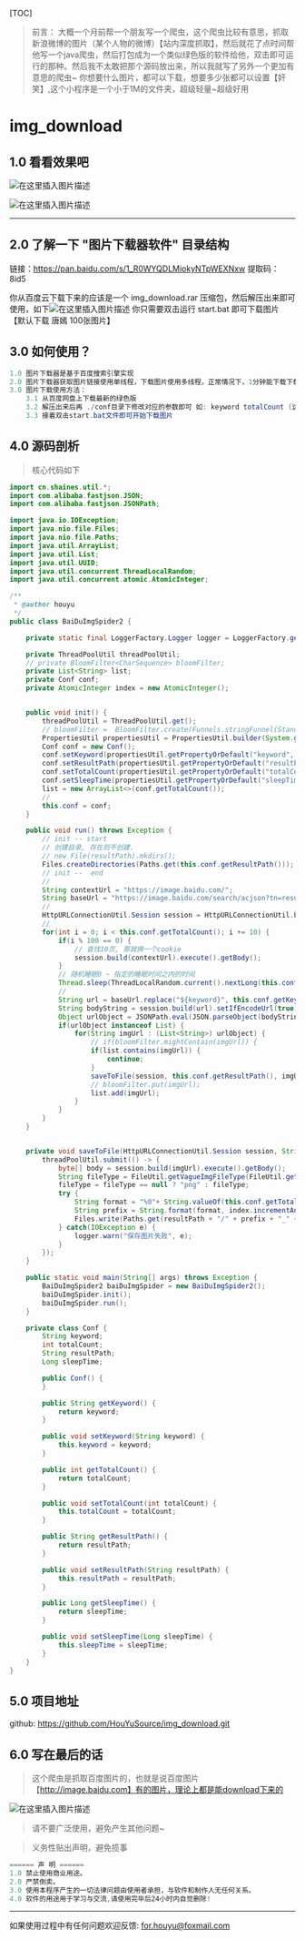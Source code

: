 
[TOC]

> 前言： 大概一个月前帮一个朋友写一个爬虫，这个爬虫比较有意思，抓取新浪微博的图片（某个人物的微博）【站内深度抓取】，然后就花了点时间帮他写一个java爬虫，然后打包成为一个类似绿色版的软件给他，双击即可运行的那种。然后我不太敢把那个源码放出来，所以我就写了另外一个更加有意思的爬虫~ 你想要什么图片，都可以下载，想要多少张都可以设置【奸笑】,这个小程序是一个小于1M的文件夹，超级轻量~超级好用

# img_download

## 1.0 看看效果吧

![在这里插入图片描述](https://shaines.cn/view/image?src=https://img-blog.csdnimg.cn/20191012234351696.png)

![在这里插入图片描述](https://shaines.cn/view/image?src=https://img-blog.csdnimg.cn/20191012234547974.png?x-oss-process=image/watermark,type_ZmFuZ3poZW5naGVpdGk,shadow_10,text_aHR0cHM6Ly9ibG9nLmNzZG4ubmV0L0ppbmdsb25nU291cmNl,size_16,color_FFFFFF,t_70)

---

## 2.0 了解一下 "图片下载器软件" 目录结构
链接：https://pan.baidu.com/s/1_R0WYQDLMiokyNTpWEXNxw 
提取码：8id5

你从百度云下载下来的应该是一个 img_download.rar 压缩包，然后解压出来即可使用，如下![在这里插入图片描述](https://shaines.cn/view/image?src=https://img-blog.csdnimg.cn/20191013000127611.png?x-oss-process=image/watermark,type_ZmFuZ3poZW5naGVpdGk,shadow_10,text_aHR0cHM6Ly9ibG9nLmNzZG4ubmV0L0ppbmdsb25nU291cmNl,size_16,color_FFFFFF,t_70)
你只需要双击运行 start.bat 即可下载图片 【默认下载 唐嫣 100张图片】

## 3.0 如何使用？

```csharp
1.0 图片下载器是基于百度搜索引擎实现
2.0 图片下载器获取图片链接使用单线程，下载图片使用多线程，正常情况下，1分钟能下载下载大概3000+图片【亲测】
3.0 图片下载使用方法：
	3.1 从百度网盘上下载最新的绿色版
	3.2 解压出来后再 ./conf目录下修改对应的参数即可 如: keyword totalCount (这两个关键参数)
	3.3 接着双击start.bat文件即可开始下载图片
```

## 4.0 源码剖析

> 核心代码如下

```java
import cn.shaines.util.*;
import com.alibaba.fastjson.JSON;
import com.alibaba.fastjson.JSONPath;

import java.io.IOException;
import java.nio.file.Files;
import java.nio.file.Paths;
import java.util.ArrayList;
import java.util.List;
import java.util.UUID;
import java.util.concurrent.ThreadLocalRandom;
import java.util.concurrent.atomic.AtomicInteger;

/**
 * @author houyu
 */
public class BaiDuImgSpider2 {

    private static final LoggerFactory.Logger logger = LoggerFactory.getLogger(BaiDuImgSpider2.class);

    private ThreadPoolUtil threadPoolUtil;
    // private BloomFilter<CharSequence> bloomFilter;
    private List<String> list;
    private Conf conf;
    private AtomicInteger index = new AtomicInteger();


    public void init() {
        threadPoolUtil = ThreadPoolUtil.get();
        // bloomFilter =  BloomFilter.create(Funnels.stringFunnel(StandardCharsets.UTF_8), 1000, 0.0001);
        PropertiesUtil propertiesUtil = PropertiesUtil.builder(System.getProperty("user.dir") + "/conf/img.baidu.properties").build();
        Conf conf = new Conf();
        conf.setKeyword(propertiesUtil.getPropertyOrDefault("keyword", "唐嫣"));
        conf.setResultPath(propertiesUtil.getPropertyOrDefault("resultPath", System.getProperty("user.dir") + "/download/" + conf.getKeyword()));
        conf.setTotalCount(propertiesUtil.getPropertyOrDefault("totalCount", 1000));
        conf.setSleepTime(propertiesUtil.getPropertyOrDefault("sleepTime", 1000L));
        list = new ArrayList<>(conf.getTotalCount());
        //
        this.conf = conf;
    }

    public void run() throws Exception {
        // init -- start
        // 创建目录, 存在则不创建.
        // new File(resultPath).mkdirs();
        Files.createDirectories(Paths.get(this.conf.getResultPath()));
        // init --  end
        //
        String contextUrl = "https://image.baidu.com/";
        String baseUrl = "https://image.baidu.com/search/acjson?tn=resultjson_com&ipn=rj&ct=201326592&is=&fp=result&queryWord=${keyword}&cl=2&lm=-1&ie=utf-8&oe=utf-8&adpicid=&st=-1&z=&ic=&hd=&latest=&copyright=&word=${keyword}&s=&se=&tab=&width=&height=&face=0&istype=2&qc=&nc=1&fr=&expermode=&force=&cg=star&pn=${startIndex}&rn=30&gsm=&1570893297936=";
        //
        HttpURLConnectionUtil.Session session = HttpURLConnectionUtil.buildSession();
        //
        for(int i = 0; i < this.conf.getTotalCount(); i += 10) {
            if(i % 100 == 0) {
                // 查找10页, 那就换一个cookie
                session.build(contextUrl).execute().getBody();
            }
            // 随机睡眠0 ~ 指定的睡眠时间之内的时间
            Thread.sleep(ThreadLocalRandom.current().nextLong(this.conf.getSleepTime()));
            //
            String url = baseUrl.replace("${keyword}", this.conf.getKeyword()).replace("${startIndex}", String.valueOf(i));
            String bodyString = session.build(url).setIfEncodeUrl(true).execute().getBodyString();
            Object urlObject = JSONPath.eval(JSON.parseObject(bodyString), "$..data..hoverURL");
            if(urlObject instanceof List) {
                for(String imgUrl : (List<String>) urlObject) {
                    // if(bloomFilter.mightContain(imgUrl)) {
                    if(list.contains(imgUrl)) {
                        continue;
                    }
                    saveToFile(session, this.conf.getResultPath(), imgUrl);
                    // bloomFilter.put(imgUrl);
                    list.add(imgUrl);
                }
            }
        }
    }


    private void saveToFile(HttpURLConnectionUtil.Session session, String resultPath, String imgUrl) {
        threadPoolUtil.submit(() -> {
            byte[] body = session.build(imgUrl).execute().getBody();
            String fileType = FileUtil.getVagueImgFileType(FileUtil.getFileType(imgUrl));
            fileType = fileType == null ? "png" : fileType;
            try {
                String format = "%0"+ String.valueOf(this.conf.getTotalCount()).length() +"d";
                String prefix = String.format(format, index.incrementAndGet());
                Files.write(Paths.get(resultPath + "/" + prefix + "_" + UUID.randomUUID().toString().replace("-", "") + "." + fileType), body);
            } catch(IOException e) {
                logger.warn("保存图片失败", e);
            }
        });
    }

    public static void main(String[] args) throws Exception {
        BaiDuImgSpider2 baiDuImgSpider = new BaiDuImgSpider2();
        baiDuImgSpider.init();
        baiDuImgSpider.run();
    }

    private class Conf {
        String keyword;
        int totalCount;
        String resultPath;
        Long sleepTime;

        public Conf() {
        }

        public String getKeyword() {
            return keyword;
        }

        public void setKeyword(String keyword) {
            this.keyword = keyword;
        }

        public int getTotalCount() {
            return totalCount;
        }

        public void setTotalCount(int totalCount) {
            this.totalCount = totalCount;
        }

        public String getResultPath() {
            return resultPath;
        }

        public void setResultPath(String resultPath) {
            this.resultPath = resultPath;
        }

        public Long getSleepTime() {
            return sleepTime;
        }

        public void setSleepTime(Long sleepTime) {
            this.sleepTime = sleepTime;
        }
    }
}

```

## 5.0 项目地址

github: https://github.com/HouYuSource/img_download.git

## 6.0 写在最后的话
> 这个爬虫是抓取百度图片的，也就是说百度图片 【http://image.baidu.com】有的图片，理论上都是能download下来的

![在这里插入图片描述](https://shaines.cn/view/image?src=https://img-blog.csdnimg.cn/20191013123931243.png?x-oss-process=image/watermark,type_ZmFuZ3poZW5naGVpdGk,shadow_10,text_aHR0cHM6Ly9ibG9nLmNzZG4ubmV0L0ppbmdsb25nU291cmNl,size_16,color_FFFFFF,t_70)

> 请不要广泛使用，避免产生其他问题~

> 义务性贴出声明，避免揽事

```csharp
====== 声 明 ======
1.0 禁止使用商业用途。
2.0 严禁倒卖。
3.0 使用本程序产生的一切法律问题由使用者承担，与软件和制作人无任何关系。
4.0 软件的用途用于学习与交流,请使用完毕后24小时内自觉删除!
```

---

如果使用过程中有任何问题欢迎反馈: for.houyu@foxmail.com
